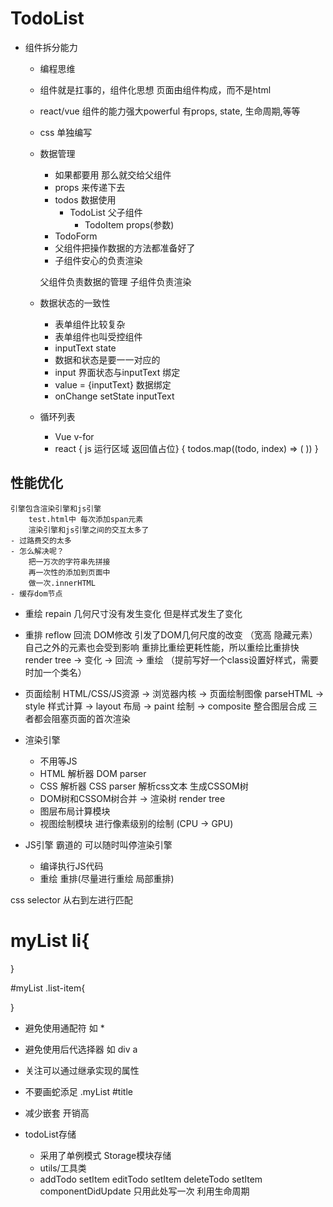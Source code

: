 # TodoList

- 组件拆分能力
    - 编程思维
    - 组件就是扛事的，组件化思想 页面由组件构成，而不是html
    - react/vue 组件的能力强大powerful 
        有props, state, 生命周期,等等

    - css 单独编写
    - 数据管理
        - 如果都要用 那么就交给父组件
        - props 来传递下去
        - todos 
            数据使用
            - TodoList 父子组件
                - TodoItem  props(参数)
        - TodoForm
        - 父组件把操作数据的方法都准备好了
        - 子组件安心的负责渲染

        父组件负责数据的管理 子组件负责渲染

    - 数据状态的一致性 
        - 表单组件比较复杂
        - 表单组件也叫受控组件
        - inputText state
        - 数据和状态是要一一对应的
        - input 界面状态与inputText 绑定
        - value = {inputText} 数据绑定
        - onChange setState inputText 

    - 循环列表
        - Vue v-for
        - react { js 运行区域 返回值占位}
        {
            todos.map((todo, index) => (
                <TodoItem/>
            ))
        }
## 性能优化
    引擎包含渲染引擎和js引擎
        test.html中 每次添加span元素
        渲染引擎和js引擎之间的交互太多了
    - 过路费交的太多
    - 怎么解决呢？
        把一万次的字符串先拼接
        再一次性的添加到页面中
        做一次.innerHTML
    - 缓存dom节点

- 重绘 repain
    几何尺寸没有发生变化 但是样式发生了变化
- 重排 reflow 回流
    DOM修改 引发了DOM几何尺度的改变 （宽高 隐藏元素）
    自己之外的元素也会受到影响
重排比重绘更耗性能，所以重绘比重排快
        render tree -> 变化 -> 回流 -> 重绘 （提前写好一个class设置好样式，需要时加一个类名）

- 页面绘制
    HTML/CSS/JS资源  -> 浏览器内核 -> 页面绘制图像 
    parseHTML -> style 样式计算 -> layout 布局 -> paint 绘制 -> composite 整合图层合成
    三者都会阻塞页面的首次渲染 
- 渲染引擎
    - 不用等JS 
    - HTML 解析器 DOM parser
    - CSS 解析器 CSS parser 解析css文本 生成CSSOM树 
    - DOM树和CSSOM树合并 -> 渲染树 render tree
    - 图层布局计算模块
    - 视图绘制模块 进行像素级别的绘制 (CPU -> GPU)

- JS引擎 霸道的 可以随时叫停渲染引擎
    - 编译执行JS代码
    - 重绘 重排(尽量进行重绘 局部重排)


css selector 从右到左进行匹配
# myList li{

}

#myList .list-item{

}

- 避免使用通配符 如 * 
- 避免使用后代选择器 如 div a
- 关注可以通过继承实现的属性
- 不要画蛇添足
.myList
#title

- 减少嵌套
    开销高


- todoList存储
    - 采用了单例模式 Storage模块存储
    - utils/工具类
    - addTodo setItem
        editTodo setItem
        deleteTodo setItem
        componentDidUpdate  只用此处写一次  利用生命周期
        